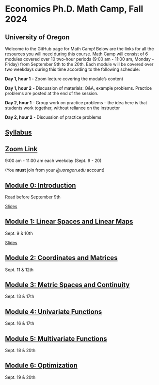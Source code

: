 # Economics Ph.D. Math Camp, Fall 2024
## University of Oregon

Welcome to the GitHub page for Math Camp! Below are the links for all the resources you will need during this course. Math Camp will consist of 6 modules covered over 10 two-hour periods (9:00 am - 11:00 am, Monday - Friday) from September 9th to the 20th. Each module will be covered over two weekdays during this time according to the following schedule:

**Day 1, hour 1** - Zoom lecture covering the module’s content

**Day 1, hour 2** - Discussion of materials: Q&A, example problems. Practice problems are posted at the end of the session.

**Day 2, hour 1** - Group work on practice problems – the idea here is that students work together, without reliance on the instructor

**Day 2, hour 2** - Discussion of practice problems

## [Syllabus](https://github.com/ojetton/math-camp-2024/blob/main/UO_math_camp_syllabus_2024.pdf)

## [Zoom Link](https://uoregon.zoom.us/j/96357721832)

9:00 am - 11:00 am each weekday (Sept. 9 - 20)

(You **must** join from your *@uoregon.edu* account)

## [Module 0: Introduction](https://github.com/ojetton/math-camp-2024/blob/main/Modules/module_0_text.pdf)
Read before September 9th

[Slides](https://github.com/ojetton/math-camp-2024/blob/main/Slides/module_0_slides.pdf)

## [Module 1: Linear Spaces and Linear Maps](https://github.com/ojetton/math-camp-2024/blob/main/Modules/module_1_text.pdf)

Sept. 9 & 10th

[Slides](https://github.com/ojetton/math-camp-2024/blob/main/Slides/module_1_slides.pdf)

## [Module 2: Coordinates and Matrices](https://github.com/ojetton/math-camp-2024/blob/main/Modules/module_2_text.pdf)

Sept. 11 & 12th

## [Module 3: Metric Spaces and Continuity](https://github.com/ojetton/math-camp-2024/blob/main/Modules/module_3_text.pdf)

Sept. 13 & 17th

## [Module 4: Univariate Functions](https://github.com/ojetton/math-camp-2024/blob/main/Modules/module_4_text.pdf)

Sept. 16 & 17th

## [Module 5: Multivariate Functions](https://github.com/ojetton/math-camp-2024/blob/main/Modules/module_5_text.pdf)

Sept. 18 & 20th

## [Module 6: Optimization](https://github.com/ojetton/math-camp-2024/blob/main/Modules/module_6_text.pdf)

Sept. 19 & 20th







